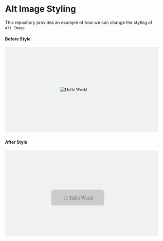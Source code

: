 # Alt Image Styling

This repository provides an example of how we can change the styling of `Alt Image`.

#### Before Style
![alt text](/images/before.png)

#### After Style
![alt text](/images/after.png)